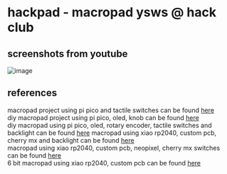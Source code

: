 # hackpad - macropad ysws @ hack club

## screenshots from youtube
![image](https://github.com/user-attachments/assets/1dcfdfc5-468c-407b-b2a1-4ed6077945dc)

## references
macropad project using pi pico and tactile switches can be found [here](https://www.instructables.com/Infinity-Macro-Pad-Using-Pi-Pico/) <br>
diy macropad project using pi pico, oled, knob can be found [here](https://www.hackster.io/spin5099/macropad-diy-a5d78e) <br>
diy macropad using pi pico, oled, rotary encoder, tactile switches and backlight can be found [here](https://www.youtube.com/watch?v=7hYTQY_3xUc)
macropad using xiao rp2040, custom pcb, cherry mx and backlight can be found [here](https://palmacas.com/macroboard-design/) <br>
macropad using xiao rp2040, custom pcb, neopixel, cherry mx switches can be found [here](https://www.thingiverse.com/thing:6255071) <br>
6 bit macropad using xiao rp2040, custom pcb can be found [here](https://www.hackster.io/naveenbskumar/6-bit-macropad-33588d)
